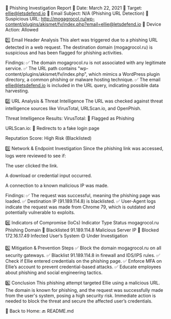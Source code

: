 🚨 Phishing Investigation Report
📅 Date: March 22, 2021
🎯 Target: ellie@letsdefend.io
📩 Email Subject: N/A (Phishing URL Detection)
🔗 Suspicious URL: http://mogagrocol.ru/wp-content/plugins/akismet/fv/index.php?email=ellie@letsdefend.io
🛑 Device Action: Allowed


1️⃣ Email Header Analysis
This alert was triggered due to a phishing URL detected in a web request. The destination domain (mogagrocol.ru) is suspicious and has been flagged for phishing activities.


Findings:
✅ The domain mogagrocol.ru is not associated with any legitimate service.
✅ The URL path contains "wp-content/plugins/akismet/fv/index.php", which mimics a WordPress plugin directory, a common phishing or malware hosting technique.
✅ The email ellie@letsdefend.io is included in the URL query, indicating possible data harvesting.


2️⃣ URL Analysis & Threat Intelligence
The URL was checked against threat intelligence sources like VirusTotal, URLScan.io, and OpenPhish.

Threat Intelligence Results:
VirusTotal: 🚨 Flagged as Phishing

URLScan.io: 🚨 Redirects to a fake login page

Reputation Score: High Risk (Blacklisted) 


3️⃣ Network & Endpoint Investigation
Since the phishing link was accessed, logs were reviewed to see if:

The user clicked the link.

A download or credential input occurred.

A connection to a known malicious IP was made.


Findings:
✅ The request was successful, meaning the phishing page was loaded.
✅ Destination IP (91.189.114.8) is blacklisted.
✅ User-Agent logs indicate the request was made from Chrome 79, which is outdated and potentially vulnerable to exploits.


4️⃣ Indicators of Compromise (IoCs)
Indicator	Type	Status
mogagrocol.ru	Phishing Domain	🚫 Blacklisted
91.189.114.8	Malicious Server IP	🚫 Blocked
172.16.17.49	Infected User’s System	🟡 Under Investigation


5️⃣ Mitigation & Prevention Steps
✅ Block the domain mogagrocol.ru on all security gateways.
✅ Blacklist 91.189.114.8 in firewall and IDS/IPS rules.
✅ Check if Ellie entered credentials on the phishing page.
✅ Enforce MFA on Ellie’s account to prevent credential-based attacks.
✅ Educate employees about phishing and social engineering tactics.


6️⃣ Conclusion
This phishing attempt targeted Ellie using a malicious URL. The domain is known for phishing, and the request was successfully made from the user's system, posing a high security risk. Immediate action is needed to block the threat and secure the affected user’s credentials.

📌 Back to Home: 🔙 README.md

